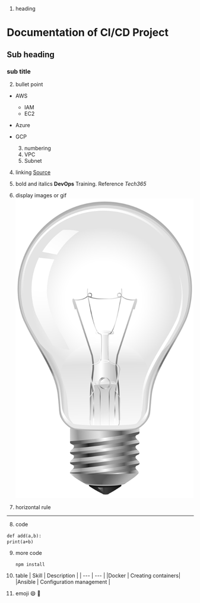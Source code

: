 1. heading
# Documentation of CI/CD Project
## Sub heading
### sub title

2. bullet point
- AWS
   - IAM
   - EC2
- Azure
- GCP
  
  3. numbering
   1. VPC
   2. Subnet
 
 4. linking
      [Source](https://tech365.ng)
    
 5. bold and italics
    **DevOps** Training.
    Reference *Tech365*
    
 7. display images or gif
    ![images](https://github.com/JinnaRex/java-cicd/blob/master/white-bulb.png)
   
 7. horizontal rule
  ---
 8. code
 ```
 def add(a,b):
 print(a+b)
 ```
9. more code
    ```
    npm install
    ```
10. table
    | Skill | Description |
    | ---   |         --- |
    |Docker | Creating containers|
    |Ansible | Configuration management |

11. emoji
    😄 🤎

